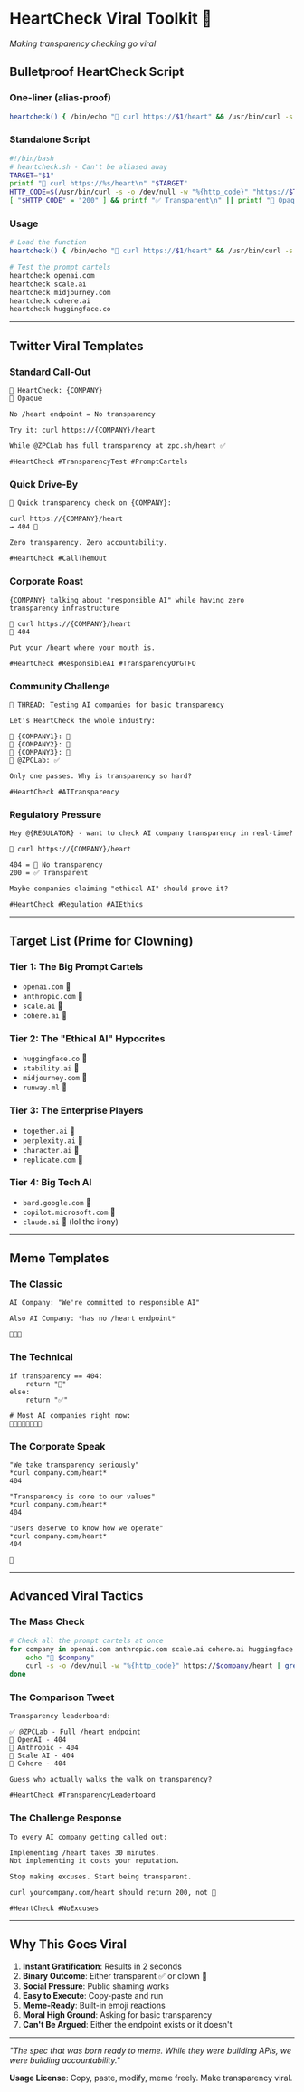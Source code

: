 # HeartCheck Viral Toolkit 🤡

_Making transparency checking go viral_

## Bulletproof HeartCheck Script

### One-liner (alias-proof)

```bash
heartcheck() { /bin/echo "💉 curl https://$1/heart" && /usr/bin/curl -s -o /dev/null -w "%{http_code}" "https://$1/heart" | /bin/grep -q "200" && /bin/echo "✅ Transparent" || /bin/echo "🤡 Opaque"; }
```

### Standalone Script

```bash
#!/bin/bash
# heartcheck.sh - Can't be aliased away
TARGET="$1"
printf "💉 curl https://%s/heart\n" "$TARGET"
HTTP_CODE=$(/usr/bin/curl -s -o /dev/null -w "%{http_code}" "https://$TARGET/heart")
[ "$HTTP_CODE" = "200" ] && printf "✅ Transparent\n" || printf "🤡 Opaque\n"
```

### Usage

```bash
# Load the function
heartcheck() { /bin/echo "💉 curl https://$1/heart" && /usr/bin/curl -s -o /dev/null -w "%{http_code}" "https://$1/heart" | /bin/grep -q "200" && /bin/echo "✅ Transparent" || /bin/echo "🤡 Opaque"; }

# Test the prompt cartels
heartcheck openai.com
heartcheck scale.ai
heartcheck midjourney.com
heartcheck cohere.ai
heartcheck huggingface.co
```

---

## Twitter Viral Templates

### Standard Call-Out

```
💉 HeartCheck: {COMPANY}
🤡 Opaque

No /heart endpoint = No transparency

Try it: curl https://{COMPANY}/heart

While @ZPCLab has full transparency at zpc.sh/heart ✅

#HeartCheck #TransparencyTest #PromptCartels
```

### Quick Drive-By

```
💉 Quick transparency check on {COMPANY}:

curl https://{COMPANY}/heart
→ 404 🤡

Zero transparency. Zero accountability.

#HeartCheck #CallThemOut
```

### Corporate Roast

```
{COMPANY} talking about "responsible AI" while having zero transparency infrastructure

💉 curl https://{COMPANY}/heart
🤡 404

Put your /heart where your mouth is.

#HeartCheck #ResponsibleAI #TransparencyOrGTFO
```

### Community Challenge

```
🧵 THREAD: Testing AI companies for basic transparency

Let's HeartCheck the whole industry:

💉 {COMPANY1}: 🤡
💉 {COMPANY2}: 🤡
💉 {COMPANY3}: 🤡
💉 @ZPCLab: ✅

Only one passes. Why is transparency so hard?

#HeartCheck #AITransparency
```

### Regulatory Pressure

```
Hey @{REGULATOR} - want to check AI company transparency in real-time?

💉 curl https://{COMPANY}/heart

404 = 🤡 No transparency
200 = ✅ Transparent

Maybe companies claiming "ethical AI" should prove it?

#HeartCheck #Regulation #AIEthics
```

---

## Target List (Prime for Clowning)

### Tier 1: The Big Prompt Cartels

- `openai.com` 🤡
- `anthropic.com` 🤡
- `scale.ai` 🤡
- `cohere.ai` 🤡

### Tier 2: The "Ethical AI" Hypocrites

- `huggingface.co` 🤡
- `stability.ai` 🤡
- `midjourney.com` 🤡
- `runway.ml` 🤡

### Tier 3: The Enterprise Players

- `together.ai` 🤡
- `perplexity.ai` 🤡
- `character.ai` 🤡
- `replicate.com` 🤡

### Tier 4: Big Tech AI

- `bard.google.com` 🤡
- `copilot.microsoft.com` 🤡
- `claude.ai` 🤡 (lol the irony)

---

## Meme Templates

### The Classic

```
AI Company: "We're committed to responsible AI"

Also AI Company: *has no /heart endpoint*

🤡🤡🤡
```

### The Technical

```
if transparency == 404:
    return "🤡"
else:
    return "✅"

# Most AI companies right now:
🤡🤡🤡🤡🤡🤡🤡🤡
```

### The Corporate Speak

```
"We take transparency seriously"
*curl company.com/heart*
404

"Transparency is core to our values"
*curl company.com/heart*
404

"Users deserve to know how we operate"
*curl company.com/heart*
404

🤡
```

---

## Advanced Viral Tactics

### The Mass Check

```bash
# Check all the prompt cartels at once
for company in openai.com anthropic.com scale.ai cohere.ai huggingface.co; do
    echo "💉 $company"
    curl -s -o /dev/null -w "%{http_code}" https://$company/heart | grep -q "200" && echo "✅" || echo "🤡"
done
```

### The Comparison Tweet

```
Transparency leaderboard:

✅ @ZPCLab - Full /heart endpoint
🤡 OpenAI - 404
🤡 Anthropic - 404
🤡 Scale AI - 404
🤡 Cohere - 404

Guess who actually walks the walk on transparency?

#HeartCheck #TransparencyLeaderboard
```

### The Challenge Response

```
To every AI company getting called out:

Implementing /heart takes 30 minutes.
Not implementing it costs your reputation.

Stop making excuses. Start being transparent.

curl yourcompany.com/heart should return 200, not 🤡

#HeartCheck #NoExcuses
```

---

## Why This Goes Viral

1. **Instant Gratification**: Results in 2 seconds
2. **Binary Outcome**: Either transparent ✅ or clown 🤡
3. **Social Pressure**: Public shaming works
4. **Easy to Execute**: Copy-paste and run
5. **Meme-Ready**: Built-in emoji reactions
6. **Moral High Ground**: Asking for basic transparency
7. **Can't Be Argued**: Either the endpoint exists or it doesn't

---

_"The spec that was born ready to meme. While they were building APIs, we were building accountability."_

**Usage License**: Copy, paste, modify, meme freely. Make transparency viral.
